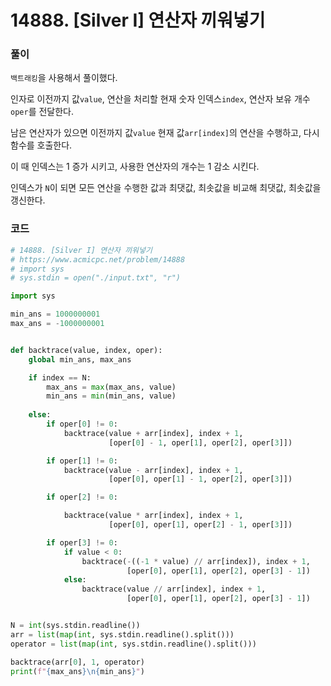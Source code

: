 # 14888. [Silver I] 연산자 끼워넣기

### 풀이

`백트래킹`을 사용해서 풀이했다.

인자로 이전까지 값`value`, 연산을 처리할 현재 숫자 인덱스`index`, 연산자 보유 개수`oper`를 전달한다.

남은 연산자가 있으면 이전까지 값`value` 현재 값`arr[index]`의 연산을 수행하고, 다시 함수를 호출한다.

이 때 인덱스는 1 증가 시키고, 사용한 연산자의 개수는 1 감소 시킨다.

인덱스가 `N`이 되면 모든 연산을 수행한 값과 최댓값, 최솟값을 비교해 최댓값, 최솟값을 갱신한다.

### 코드

```python
# 14888. [Silver I] 연산자 끼워넣기
# https://www.acmicpc.net/problem/14888
# import sys
# sys.stdin = open("./input.txt", "r")

import sys

min_ans = 1000000001
max_ans = -1000000001


def backtrace(value, index, oper):
	global min_ans, max_ans

	if index == N:
		max_ans = max(max_ans, value)
		min_ans = min(min_ans, value)
        
	else:
		if oper[0] != 0:
			backtrace(value + arr[index], index + 1,
					  [oper[0] - 1, oper[1], oper[2], oper[3]])

		if oper[1] != 0:
			backtrace(value - arr[index], index + 1,
					  [oper[0], oper[1] - 1, oper[2], oper[3]])

		if oper[2] != 0:

			backtrace(value * arr[index], index + 1,
					  [oper[0], oper[1], oper[2] - 1, oper[3]])

		if oper[3] != 0:
			if value < 0:
				backtrace(-((-1 * value) // arr[index]), index + 1,
						  [oper[0], oper[1], oper[2], oper[3] - 1])
			else:
				backtrace(value // arr[index], index + 1,
						  [oper[0], oper[1], oper[2], oper[3] - 1])


N = int(sys.stdin.readline())
arr = list(map(int, sys.stdin.readline().split()))
operator = list(map(int, sys.stdin.readline().split()))

backtrace(arr[0], 1, operator)
print(f"{max_ans}\n{min_ans}")

```

